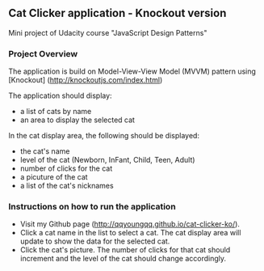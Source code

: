 ## Cat Clicker application - Knockout version  
Mini project of Udacity course "JavaScript Design Patterns"

### Project Overview
The application is build on Model-View-View Model (MVVM) pattern using [Knockout] (http://knockoutjs.com/index.html)

The application should display:
* a list of cats by name
* an area to display the selected cat

In the cat display area, the following should be displayed:  
* the cat's name
* level of the cat (Newborn, InFant, Child, Teen, Adult)
* number of clicks for the cat
* a picuture of the cat 
* a list of the cat's nicknames

### Instructions on how to run the application
* Visit my Github page (http://qqyoungqq.github.io/cat-clicker-ko/).
* Click a cat name in the list to select a cat.  The cat display area will update to show the data for the selected cat.
* Click the cat's picture. The number of clicks for that cat should increment and the level of the cat should change accordingly.
